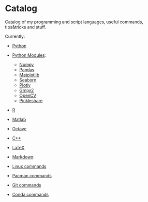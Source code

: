 # Catalog
Catalog of my programming and script languages, useful commands, tips&tricks and stuff.

Currently:

- [Python](./python-catalog)
- [Python Modules](./python-modules/):
  - [Numpy](./python-modules/python-numpy-catalog)
  - [Pandas](./python-modules/python-pandas-catalog.md)
  - [Matplotlib](./python-modules/python-matplotlib-catalog)
  - [Seaborn](./python-modules/python-seaborn-catalog)
  - [Plotly](./python-modules/python-plotly-catalog)
  - [Gmpy2](./python-modules/python-gmpy2-catalog)
  - [OpenCV](./python-modules/python-opencv-catalog)
  - [Pickleshare](./python-modules/python-pickleshare-catalog)  

  

- [R](./r-catalog)
- [Matlab](./matlab-catalog)
- [Octave](./octave-catalog)  

  

- [C++](./cpp-catalog)  

  

- [LaTeX](./latex-catalog.md)
- [Markdown](./markdown-catalog.md)  

  

- [Linux commands](./linux-catalog)
- [Pacman commands](./pacman-catalog)
- [Git commands](./git-catalog.md)
- [Conda commands](./conda-catalog.md)